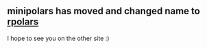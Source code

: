## minipolars has moved and changed name to [rpolars](https://github.com/rpolars/rpolars)

I hope to see you on the other site :)
